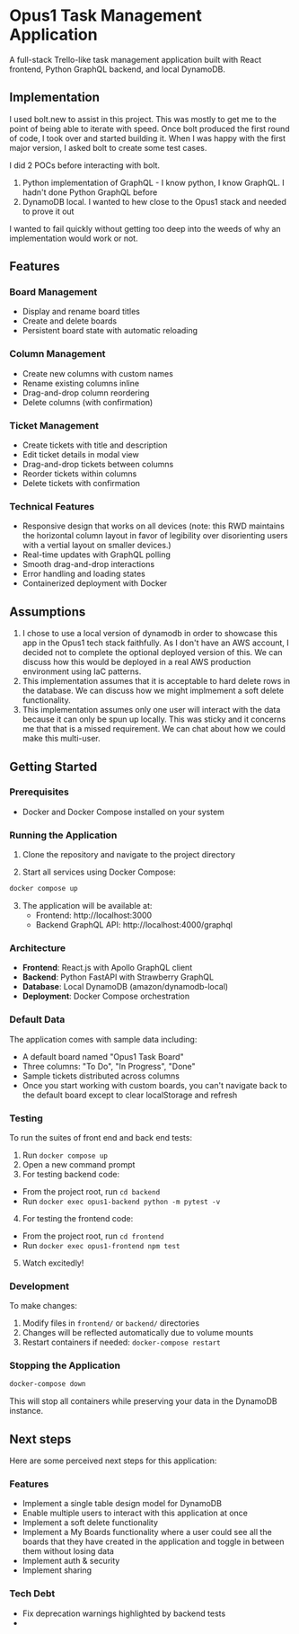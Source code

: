 # Opus1 Task Management Application

A full-stack Trello-like task management application built with React frontend, Python GraphQL backend, and local DynamoDB.

## Implementation
I used bolt.new to assist in this project.  This was mostly to get me to the point of being able to iterate with speed.  Once bolt produced the first round of code, I took over and started building it.  When I was happy with the first major version, I asked bolt to create some test cases.  

I did 2 POCs before interacting with bolt.  
1. Python implementation of GraphQL - I know python, I know GraphQL.  I hadn't done Python GraphQL before
2. DynamoDB local.  I wanted to hew close to the Opus1 stack and needed to prove it out

I wanted to fail quickly without getting too deep into the weeds of why an implementation would work or not.  

## Features

### Board Management
- Display and rename board titles
- Create and delete boards
- Persistent board state with automatic reloading

### Column Management
- Create new columns with custom names
- Rename existing columns inline
- Drag-and-drop column reordering
- Delete columns (with confirmation)

### Ticket Management
- Create tickets with title and description
- Edit ticket details in modal view
- Drag-and-drop tickets between columns
- Reorder tickets within columns
- Delete tickets with confirmation

### Technical Features
- Responsive design that works on all devices (note: this RWD maintains the horizontal column layout in favor of legibility over disorienting users with a vertial layout on smaller devices.)
- Real-time updates with GraphQL polling
- Smooth drag-and-drop interactions
- Error handling and loading states
- Containerized deployment with Docker

## Assumptions
1. I chose to use a local version of dynamodb in order to showcase this app in the Opus1 tech stack faithfully.  As I don't have an AWS account, I decided not to complete the optional deployed version of this.  We can discuss how this would be deployed in a real AWS production environment using IaC patterns.
2. This implementation assumes that it is acceptable to hard delete rows in the database.  We can discuss how we might implmement a soft delete functionality.
3. This implementation assumes only one user will interact with the data because it can only be spun up locally.  This was sticky and it concerns me that that is a missed requirement.  We can chat about how we could make this multi-user.

## Getting Started

### Prerequisites
- Docker and Docker Compose installed on your system

### Running the Application

1. Clone the repository and navigate to the project directory

2. Start all services using Docker Compose:
```bash
docker compose up 
```

3. The application will be available at:
   - Frontend: http://localhost:3000
   - Backend GraphQL API: http://localhost:4000/graphql

### Architecture

- **Frontend**: React.js with Apollo GraphQL client
- **Backend**: Python FastAPI with Strawberry GraphQL
- **Database**: Local DynamoDB (amazon/dynamodb-local)
- **Deployment**: Docker Compose orchestration

### Default Data

The application comes with sample data including:
- A default board named "Opus1 Task Board"
- Three columns: "To Do", "In Progress", "Done"
- Sample tickets distributed across columns
- Once you start working with custom boards, you can't navigate back to the default board except to clear localStorage and refresh

### Testing
To run the suites of front end and back end tests:
1. Run ```docker compose up```
2. Open a new command prompt
3. For testing backend code:
- From the project root, run ```cd backend```
- Run ```docker exec opus1-backend python -m pytest -v```
4. For testing the frontend code:
- From the project root, run ```cd frontend```
- Run ```docker exec opus1-frontend npm test```
5. Watch excitedly!

### Development

To make changes:
1. Modify files in `frontend/` or `backend/` directories
2. Changes will be reflected automatically due to volume mounts
3. Restart containers if needed: `docker-compose restart`

### Stopping the Application

```bash
docker-compose down
```

This will stop all containers while preserving your data in the DynamoDB instance.

## Next steps
Here are some perceived next steps for this application:

### Features
- Implement a single table design model for DynamoDB 
- Enable multiple users to interact with this application at once
- Implement a soft delete functionality
- Implement a My Boards functionality where a user could see all the boards that they have created in the application and toggle in between them without losing data
- Implement auth & security
- Implement sharing

### Tech Debt
- Fix deprecation warnings highlighted by backend tests
- 